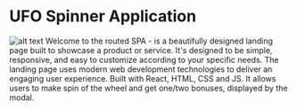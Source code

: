 # UFO Spinner Application

![alt text](src/images/readme.jpg "description")
Welcome to the routed SPA - is a beautifully designed landing page built to showcase a product or service. It's designed to be simple, responsive, and easy to customize according to your specific needs. The landing page uses modern web development technologies to deliver an engaging user experience.
Built with React, HTML, CSS and JS. It allows users to make spin of the wheel and get one/two bonuses, displayed by the modal.
